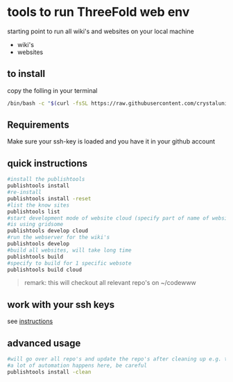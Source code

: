 # tools to run ThreeFold web env

starting point to run all wiki's and websites on your local machine

- wiki's
- websites

## to install

copy the folling in your terminal

```bash
/bin/bash -c "$(curl -fsSL https://raw.githubusercontent.com/crystaluniverse/publishtools/master/scripts/install.sh)"
```

## Requirements

Make sure your ssh-key is loaded and you have it in your github account

## quick instructions

```bash
#install the publishtools
publishtools install
#re-install
publishtools install -reset
#list the know sites
publishtools list
#start development mode of website cloud (specify part of name of website is good enough)
#is using gridsome
publishtools develop cloud
#run the webserver for the wiki's
publishtools develop
#build all websites, will take long time
publishtools build
#specify to build for 1 specific websote
publishtools build cloud
```

> remark: this will checkout all relevant repo's on ~/codewww <BR>

## work with your ssh keys

see [instructions](docs/sshkey.md)

## advanced usage

```bash
#will go over all repo's and update the repo's after cleaning up e.g. the wiki's
#a lot of automation happens here, be careful
publishtools install -clean
```
